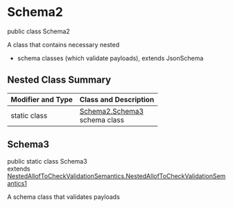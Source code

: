 # Schema2
public class Schema2

A class that contains necessary nested
- schema classes (which validate payloads), extends JsonSchema

## Nested Class Summary
| Modifier and Type | Class and Description |
| ----------------- | ---------------------- |
| static class | [Schema2.Schema3](#schema3)<br> schema class |

## Schema3
public static class Schema3<br>
extends [NestedAllofToCheckValidationSemantics.NestedAllofToCheckValidationSemantics1](../../../../../../components/schemas/NestedAllofToCheckValidationSemantics.md#nestedalloftocheckvalidationsemantics1)

A schema class that validates payloads
